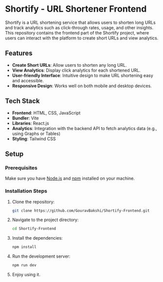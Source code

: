 # Shortify - URL Shortener Frontend

Shortify is a URL shortening service that allows users to shorten long URLs and track analytics such as click-through rates, usage, and other insights. This repository contains the frontend part of the Shortify project, where users can interact with the platform to create short URLs and view analytics.

## Features

- **Create Short URLs**: Allow users to shorten any long URL.
- **View Analytics**: Display click analytics for each shortened URL.
- **User-friendly Interface**: Intuitive design to make URL shortening easy and accessible.
- **Responsive Design**: Works well on both mobile and desktop devices.

## Tech Stack

- **Frontend**: HTML, CSS, JavaScript
- **Bundler**: Vite
- **Libraries**: React.js
- **Analytics**: Integration with the backend API to fetch analytics data (e.g., using Graphs or Tables)
- **Styling**: Tailwind CSS

## Setup

### Prerequisites

Make sure you have [Node.js](https://nodejs.org/) and [npm](https://www.npmjs.com/) installed on your machine.

### Installation Steps

1. Clone the repository:
   ```bash
   git clone https://github.com/GouravBakshi/Shortify-Frontend.git

2. Navigate to the project directory:
    ```bash
    cd Shortify-Frontend

3. Install the dependencies:
    ```bash
    npm install

4. Run the development server:
    ```bash
    npm run dev

5. Enjoy using it.